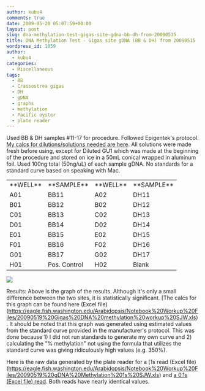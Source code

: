 ```yaml
---
author: kubu4
comments: true
date: 2009-05-20 05:07:59+00:00
layout: post
slug: dna-methylation-test-gigas-site-gdna-bb-dh-from-20090515
title: DNA Methylation Test - Gigas site gDNA (BB & DH) from 20090515
wordpress_id: 1059
author:
  - kubu4
categories:
  - Miscellaneous
tags:
  - BB
  - Crassostrea gigas
  - DH
  - gDNA
  - graphs
  - methylation
  - Pacific oyster
  - plate reader
---
```


Used BB & DH samples #11-17 for procedure. Followed Epigentek's protocol. [My calcs for dilutions/solutions needed are here](https://eagle.fish.washington.edu/Arabidopsis/Notebook%20Workup%20Files/20090519-01.jpg). All solutions were made fresh before using, except for Diluted GU1 which was made at the beginning of the procedure and stored on ice in a 50mL conical wrapped in aluminum foil. Used 100ng total (50ng/uL) of each sample gDNA. No standards for a standard curve based on speaking with Mac.

<table class="wiki_table mceItemTable" >
<tbody >
<tr >

<td >**WELL**
</td>

<td >**SAMPLE**
</td>

<td >**WELL**
</td>

<td >**SAMPLE**
</td>
</tr>
<tr >

<td >A01
</td>

<td >BB11
</td>

<td >A02
</td>

<td >DH11
</td>
</tr>
<tr >

<td >B01
</td>

<td >BB12
</td>

<td >B02
</td>

<td >DH12
</td>
</tr>
<tr >

<td >C01
</td>

<td >BB13
</td>

<td >C02
</td>

<td >DH13
</td>
</tr>
<tr >

<td >D01
</td>

<td >BB14
</td>

<td >D02
</td>

<td >DH14
</td>
</tr>
<tr >

<td >E01
</td>

<td >BB15
</td>

<td >E02
</td>

<td >DH15
</td>
</tr>
<tr >

<td >F01
</td>

<td >BB16
</td>

<td >F02
</td>

<td >DH16
</td>
</tr>
<tr >

<td >G01
</td>

<td >BB17
</td>

<td >G02
</td>

<td >DH17
</td>
</tr>
<tr >

<td >H01
</td>

<td >Pos. Control
</td>

<td >H02
</td>

<td >Blank
</td>
</tr>
</tbody>
</table>

![](https://eagle.fish.washington.edu/Arabidopsis/20090519%20gigas%20methylation%20BB%20vs%20DH%20graph.jpg)

Results: Above is the graph of the results. Although it's only a small difference between the two sites, it is statistically significant. [The calcs for this graph can be found here (Excel file)(https://eagle.fish.washington.edu/Arabidopsis/Notebook%20Workup%20Files/20090519%20Gigas%20DNA%20methylation%20workup%20SJW.xls). It should be noted that this graph was generated using estimated values from the standard curve provided in the manufacturer's protocol. This was done because 1) I did not run standards to generate my own curve and 2) calculating the "% methylation" not using the formula that utilizes the standard curve was giving ridiculously high values (e.g. 350%).

Here is the raw data generated by the plate reader for a [1s read (Excel file)(https://eagle.fish.washington.edu/Arabidopsis/Notebook%20Workup%20Files/20090519%20gDNA%20Methylation%201s%20SJW.xls) and [a 0.1s (Excel file) read](http://eagle.fish.washington.edu/Arabidopsis/Notebook%20Workup%20Files/20090519%20gDNA%20Methylation%200.1s%20SJW.xls). Both reads have nearly identical values.
